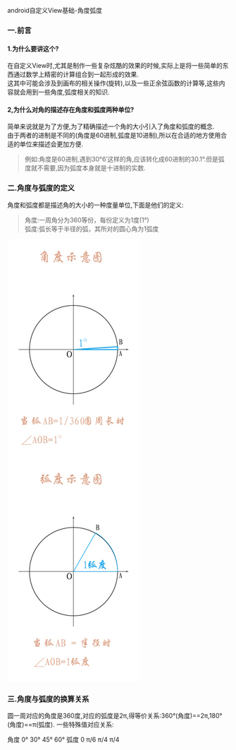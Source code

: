 android自定义View基础-角度弧度

### 一.前言
#### 1.为什么要讲这个?
在自定义View时,尤其是制作一些复杂炫酷的效果的时候,实际上是将一些简单的东西通过数学上精密的计算组合到一起形成的效果.<br>
这其中可能会涉及到画布的相关操作(旋转),以及一些正余弦函数的计算等,这些内容就会用到一些角度,弧度相关的知识.
#### 2,为什么对角的描述存在角度和弧度两种单位?
简单来说就是为了方便,为了精确描述一个角的大小引入了角度和弧度的概念.<br>
由于两者的进制是不同的(角度是60进制,弧度是10进制),所以在合适的地方使用合适的单位来描述会更加方便.
>例如:角度是60进制,遇到30°6′这样的角,应该转化成60进制的30.1°.但是弧度就不需要,因为弧度本身就是十进制的实数.

### 二.角度与弧度的定义
角度和弧度都是描述角的大小的一种度量单位,下面是他们的定义:<br>

>  角度:一周角分为360等份，每份定义为1度(1°)<br>
>  弧度:弧长等于半径的弧，其所对的圆心角为1弧度 
  
![](https://github.com/liuhuan2015/Custom_View_Learn/blob/master/Img_folder/%E8%A7%92%E5%BA%A6%E7%A4%BA%E6%84%8F%E5%9B%BE.jpg)             ![](https://github.com/liuhuan2015/Custom_View_Learn/blob/master/Img_folder/%E5%BC%A7%E5%BA%A6%E7%A4%BA%E6%84%8F%E5%9B%BE.jpg)

### 三.角度与弧度的换算关系
圆一周对应的角度是360度,对应的弧度是2π,得等价关系:360°(角度)==2π,180°(角度)==π(弧度).
一些特殊值对应关系:<br>

角度   0°    30°    45°    60°
弧度   0     π/6    π/4	   π/4	
  
  
  




